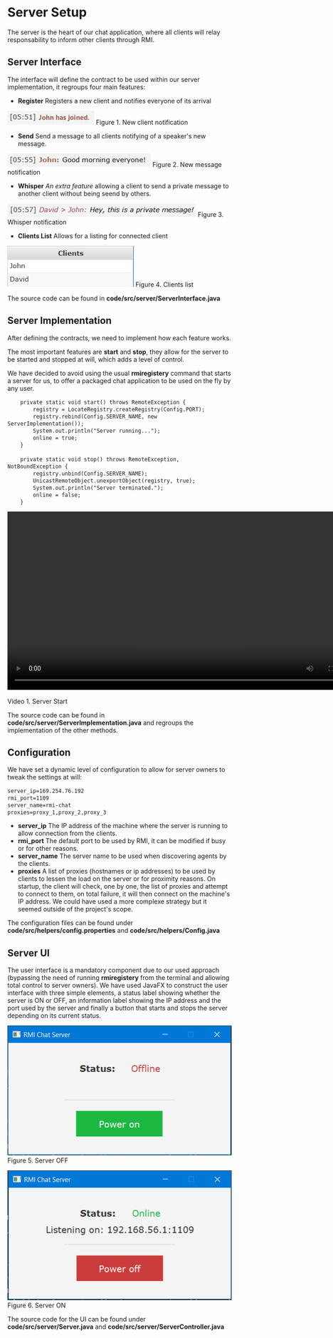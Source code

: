 # Server Setup

The server is the heart of our chat application, where all clients will relay responsability to inform other clients through RMI.

## Server Interface

The interface will define the contract to be used within our server implementation, it regroups four main features:

* **Register** Registers a new client and notifies everyone of its arrival

![alt text](_images/new_client.PNG)
<span class="caption">Figure 1. New client notification</span>

* **Send** Send a message to all clients notifying of a speaker's new message.

![alt text](_images/new_message.PNG)
<span class="caption">Figure 2. New message notification</span>

* **Whisper** *An extra feature* allowing a client to send a private message to another client without being seend by others.

![alt text](_images/whisper.PNG)
<span class="caption">Figure 3. Whisper notification</span>

* **Clients List** Allows for a listing for connected client

![alt text](_images/clients_list.PNG)
<span class="caption">Figure 4. Clients list</span>

The source code can be found in **code/src/server/ServerInterface.java**

## Server Implementation

After defining the contracts, we need to implement how each feature works.

The most important features are **start** and **stop**, they allow for the server to be started and stopped at will, which adds a level of control.

We have decided to avoid using the usual **rmiregistery** command that starts a server for us, to offer a packaged chat application to be used on the fly by any user.

```
    private static void start() throws RemoteException {
        registry = LocateRegistry.createRegistry(Config.PORT);
        registry.rebind(Config.SERVER_NAME, new ServerImplementation());
        System.out.println("Server running...");
        online = true;
    }
    
    private static void stop() throws RemoteException, NotBoundException {
        registry.unbind(Config.SERVER_NAME);
        UnicastRemoteObject.unexportObject(registry, true);
        System.out.println("Server terminated.");
        online = false;
    }
```

<video width="800" controls>
  <source src="_videos/server_on.mp4" type="video/mp4">
Your browser does not support the video tag.
</video>

<span class="caption">Video 1. Server Start<span>

The source code can be found in **code/src/server/ServerImplementation.java** and regroups the implementation of the other methods.

## Configuration

We have set a dynamic level of configuration to allow for server owners to tweak the settings at will:

```
server_ip=169.254.76.192
rmi_port=1109
server_name=rmi-chat
proxies=proxy_1,proxy_2,proxy_3
```

* **server_ip** The IP address of the machine where the server is running to allow connection from the clients.
* **rmi_port** The default port to be used by RMI, it can be modified if busy or for other reasons.
* **server_name** The server name to be used when discovering agents by the clients.
* **proxies** A list of proxies (hostnames or ip addresses) to be used by clients to lessen the load on the server or for proximity reasons. On startup, the client will check, one by one, the list of proxies and attempt to connect to them, on total failure, it will then connect on the machine's IP address. We could have used a more complexe strategy but it seemed outside of the project's scope.

The configuration files can be found under **code/src/helpers/config.properties** and **code/src/helpers/Config.java**

## Server UI

The user interface is a mandatory component due to our used approach (bypassing the need of running **rmiregistery** from the terminal and allowing total control to server owners). We have used JavaFX to construct the user interface with three simple elements, a status label showing whether the server is ON or OFF, an information label showing the IP address and the port used by the server and finally a button that starts and stops the server depending on its current status.

![alt text](_images/server_off.PNG)
<span class="caption">Figure 5. Server OFF</span>

![alt text](_images/server_on.PNG)
<span class="caption">Figure 6. Server ON</span>

The source code for the UI can be found under **code/src/server/Server.java** and **code/src/server/ServerController.java**
